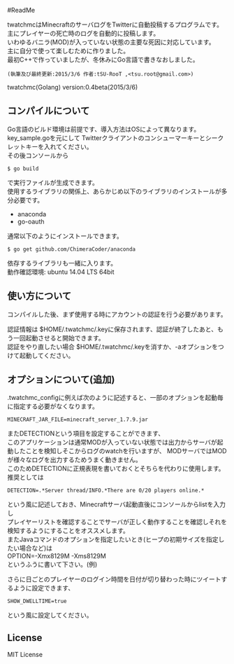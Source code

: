 #ReadMe

twatchmcはMinecraftのサーバログをTwitterに自動投稿するプログラムです。  
主にプレイヤーの死亡時のログを自動的に投稿します。  
いわゆるバニラ(MOD)が入っていない状態の主要な死因に対応しています。  
主に自分で使って楽しむために作りました。  
最初C++で作っていましたが、冬休みにGo言語で書きなおしました。  
````
(執筆及び最終更新:2015/3/6 作者:tSU-RooT ,<tsu.root@gmail.com>)  
````  
twatchmc(Golang) version:0.4beta(2015/3/6)  
## コンパイルについて  
Go言語のビルド環境は前提です、導入方法はOSによって異なります。  
key_sample.goを元にして Twitterクライアントのコンシューマーキーとシークレットキーを入れてください。  
その後コンソールから
````
$ go build
````
で実行ファイルが生成できます。  
使用するライブラリの関係上、あらかじめ以下のライブラリのインストールが多分必要です。  

* anaconda  
* go-oauth

通常以下のようにインストールできます。
````
$ go get github.com/ChimeraCoder/anaconda
````  
依存するライブラリも一緒に入ります。  
動作確認環境: ubuntu 14.04 LTS 64bit
## 使い方について
コンパイルした後、まず使用する時にアカウントの認証を行う必要があります。  

認証情報は $HOME/.twatchmc/.keyに保存されます、認証が終了したあと、もう一回起動させると開始できます。  
認証をやり直したい場合 $HOME/.twatchmc/.keyを消すか、-aオプションをつけて起動してください。

## オプションについて(追加)
.twatchmc_configに例えば次のように記述すると、一部のオプションを起動毎に指定する必要がなくなります。  
````
MINECRAFT_JAR_FILE=minecraft_server_1.7.9.jar
````  
またDETECTIONという項目を設定することができます、  
このアプリケーションは通常MODが入っていない状態では出力からサーバが起動したことを検知しそこからログのwatchを行いますが、
MODサーバではMODが様々なログを出力するためうまく動きません。  
このためDETECTIONに正規表現を書いておくとそちらを代わりに使用します。  
推奨としては  
````
DETECTION=.*Server thread/INFO.*There are 0/20 players online.*
````  
という風に記述しておき、Minecraftサーバ起動直後にコンソールからlistを入力し  
プレイヤーリストを確認することでサーバが正しく動作することを確認しそれを検知するようにすることをオススメします。  
またJavaコマンドのオプションを指定したいとき(ヒープの初期サイズを指定したい場合など)は  
OPTION=-Xmx8129M -Xms8129M  
というふうに書いて下さい。(例)

さらに日ごとのプレイヤーのログイン時間を日付が切り替わった時にツイートするように設定できます、
````
SHOW_DWELLTIME=true
````
という風に設定してください。
## License  
MIT License  
